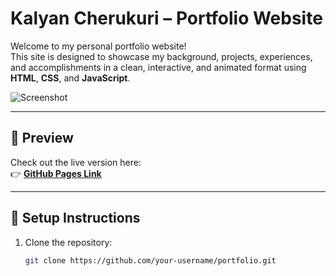 # Kalyan Cherukuri – Portfolio Website

Welcome to my personal portfolio website!  
This site is designed to showcase my background, projects, experiences, and accomplishments in a clean, interactive, and animated format using **HTML**, **CSS**, and **JavaScript**.

![Screenshot](preview.png) <!-- Add a screenshot if you'd like -->

---

## 📸 Preview

Check out the live version here:  
👉 [**GitHub Pages Link**](https://KalChe.github.io/Portfolio) 

---

## 🧾 Setup Instructions

1. Clone the repository:
   ```bash
   git clone https://github.com/your-username/portfolio.git
